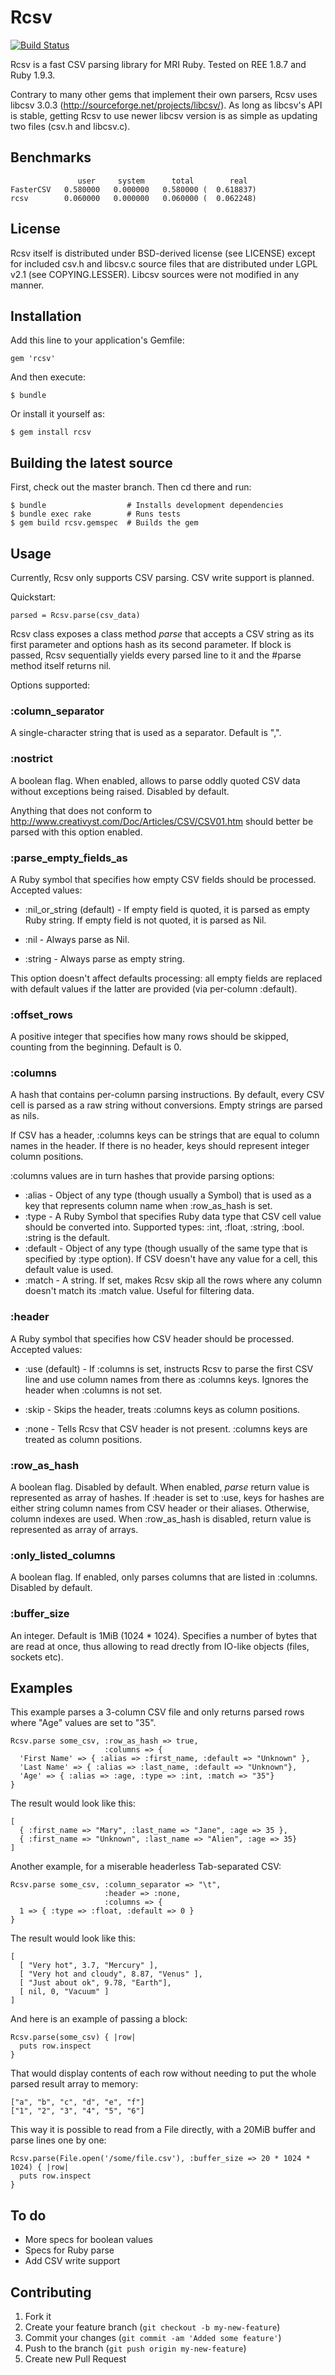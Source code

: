 # Rcsv

[![Build Status](https://travis-ci.org/fiksu/rcsv.png)](https://travis-ci.org/fiksu/rcsv)

Rcsv is a fast CSV parsing library for MRI Ruby. Tested on REE 1.8.7 and Ruby 1.9.3.

Contrary to many other gems that implement their own parsers, Rcsv uses libcsv 3.0.3 (http://sourceforge.net/projects/libcsv/). As long as libcsv's API is stable, getting Rcsv to use newer libcsv version is as simple as updating two files (csv.h and libcsv.c).

## Benchmarks
                   user     system      total        real
    FasterCSV   0.580000   0.000000   0.580000 (  0.618837)
    rcsv        0.060000   0.000000   0.060000 (  0.062248)

## License

Rcsv itself is distributed under BSD-derived license (see LICENSE) except for included csv.h and libcsv.c source files that are distributed under LGPL v2.1 (see COPYING.LESSER). Libcsv sources were not modified in any manner.

## Installation

Add this line to your application's Gemfile:

    gem 'rcsv'

And then execute:

    $ bundle

Or install it yourself as:

    $ gem install rcsv


## Building the latest source

First, check out the master branch. Then cd there and run:

    $ bundle                  # Installs development dependencies
    $ bundle exec rake        # Runs tests
    $ gem build rcsv.gemspec  # Builds the gem

## Usage

Currently, Rcsv only supports CSV parsing. CSV write support is planned.

Quickstart:

    parsed = Rcsv.parse(csv_data)


Rcsv class exposes a class method *parse* that accepts a CSV string as its first parameter and options hash as its second parameter.
If block is passed, Rcsv sequentially yields every parsed line to it and the #parse method itself returns nil.


Options supported:

### :column_separator

A single-character string that is used as a separator. Default is ",".

### :nostrict

A boolean flag. When enabled, allows to parse oddly quoted CSV data without exceptions being raised. Disabled by default.

Anything that does not conform to http://www.creativyst.com/Doc/Articles/CSV/CSV01.htm should better be parsed with this option enabled.

### :parse_empty_fields_as

A Ruby symbol that specifies how empty CSV fields should be processed. Accepted values:

* :nil_or_string (default) - If empty field is quoted, it is parsed as empty Ruby string. If empty field is not quoted, it is parsed as Nil.

* :nil - Always parse as Nil.

* :string - Always parse as empty string.

This option doesn't affect defaults processing: all empty fields are replaced with default values if the latter are provided (via per-column :default).

### :offset_rows

A positive integer that specifies how many rows should be skipped, counting from the beginning. Default is 0.

### :columns
A hash that contains per-column parsing instructions. By default, every CSV cell is parsed as a raw string without conversions. Empty strings are parsed as nils.

If CSV has a header, :columns keys can be strings that are equal to column names in the header. If there is no header, keys should represent integer column positions.

:columns values are in turn hashes that provide parsing options:

* :alias - Object of any type (though usually a Symbol) that is used as a key that represents column name when :row_as_hash is set.
* :type - A Ruby Symbol that specifies Ruby data type that CSV cell value should be converted into. Supported types: :int, :float, :string, :bool. :string is the default.
* :default - Object of any type (though usually of the same type that is specified by :type option). If CSV doesn't have any value for a cell, this default value is used.
* :match - A string. If set, makes Rcsv skip all the rows where any column doesn't match its :match value. Useful for filtering data.


### :header
A Ruby symbol that specifies how CSV header should be processed. Accepted values:

* :use (default) - If :columns is set, instructs Rcsv to parse the first CSV line and use column names from there as :columns keys. Ignores the header when :columns is not set.

* :skip - Skips the header, treats :columns keys as column positions.

* :none - Tells Rcsv that CSV header is not present. :columns keys are treated as column positions.

### :row_as_hash
A boolean flag. Disabled by default.
When enabled, *parse* return value is represented as array of hashes. If :header is set to :use, keys for hashes are either string column names from CSV header or their aliases. Otherwise, column indexes are used.
When :row_as_hash is disabled, return value is represented as array of arrays.

### :only_listed_columns
A boolean flag. If enabled, only parses columns that are listed in :columns. Disabled by default.

### :buffer_size
An integer. Default is 1MiB (1024 * 1024).
Specifies a number of bytes that are read at once, thus allowing to read drectly from IO-like objects (files, sockets etc).


## Examples

This example parses a 3-column CSV file and only returns parsed rows where "Age" values are set to "35".

    Rcsv.parse some_csv, :row_as_hash => true,
                         :columns => {
      'First Name' => { :alias => :first_name, :default => "Unknown" },
      'Last Name' => { :alias => :last_name, :default => "Unknown"},
      'Age' => { :alias => :age, :type => :int, :match => "35"}
    }

The result would look like this:

    [
      { :first_name => "Mary", :last_name => "Jane", :age => 35 },
      { :first_name => "Unknown", :last_name => "Alien", :age => 35}
    ]

Another example, for a miserable headerless Tab-separated CSV:

    Rcsv.parse some_csv, :column_separator => "\t",
                         :header => :none,
                         :columns => {
      1 => { :type => :float, :default => 0 }
    }

The result would look like this:

    [
      [ "Very hot", 3.7, "Mercury" ],
      [ "Very hot and cloudy", 8.87, "Venus" ],
      [ "Just about ok", 9.78, "Earth"],
      [ nil, 0, "Vacuum" ]
    ]

And here is an example of passing a block:

    Rcsv.parse(some_csv) { |row|
      puts row.inspect
    }

That would display contents of each row without needing to put the whole parsed result array to memory:

    ["a", "b", "c", "d", "e", "f"]
    ["1", "2", "3", "4", "5", "6"]


This way it is possible to read from a File directly, with a 20MiB buffer and parse lines one by one:

    Rcsv.parse(File.open('/some/file.csv'), :buffer_size => 20 * 1024 * 1024) { |row|
      puts row.inspect
    }


## To do

* More specs for boolean values
* Specs for Ruby parse
* Add CSV write support


## Contributing

1. Fork it
2. Create your feature branch (`git checkout -b my-new-feature`)
3. Commit your changes (`git commit -am 'Added some feature'`)
4. Push to the branch (`git push origin my-new-feature`)
5. Create new Pull Request
